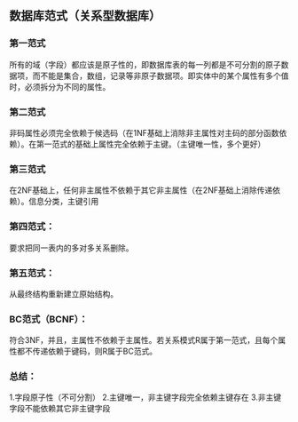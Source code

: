 ## 数据库范式（关系型数据库）
### 第一范式 
所有的域（字段）都应该是原子性的，即数据库表的每一列都是不可分割的原子数据项，而不能是集合，数组，记录等非原子数据项。即实体中的某个属性有多个值时，必须拆分为不同的属性。
### 第二范式 
非码属性必须完全依赖于候选码（在1NF基础上消除非主属性对主码的部分函数依赖）。在第一范式的基础上属性完全依赖于主键。（主键唯一性，多个更好）
### 第三范式 
在2NF基础上，任何非主属性不依赖于其它非主属性（在2NF基础上消除传递依赖）。信息分类，主键引用
### 第四范式：
要求把同一表内的多对多关系删除。
### 第五范式：
从最终结构重新建立原始结构。
### BC范式（BCNF）：
符合3NF，并且，主属性不依赖于主属性。若关系模式R属于第一范式，且每个属性都不传递依赖于键码，则R属于BC范式。

### 总结：
1.字段原子性（不可分割）
2.主键唯一，非主键字段完全依赖主键存在
3.非主键字段不能依赖其它非主键字段
